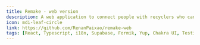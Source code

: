 ```yaml
---
title: Remake - web version
description: A web application to connect people with recyclers who can collect their recyclable materials.
icon: mdi-leaf-circle
link: https://github.com/RenanPaixao/remake-web
tags: [React, Typescript, i18n, Supabase, Formik, Yup, Chakra UI, Testing Library, Axios, Vitest, Cypress]
---
```

